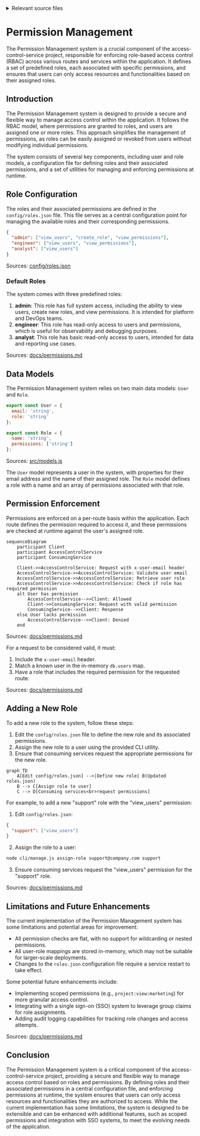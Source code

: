<details>
<summary>Relevant source files</summary>

The following files were used as context for generating this wiki page:

- [config/roles.json](https://github.com/aanickode/access-control-service/blob/main/config/roles.json)
- [src/models.js](https://github.com/aanickode/access-control-service/blob/main/src/models.js)
- [docs/permissions.md](https://github.com/aanickode/access-control-service/blob/main/docs/permissions.md)

</details>

# Permission Management

The Permission Management system is a crucial component of the access-control-service project, responsible for enforcing role-based access control (RBAC) across various routes and services within the application. It defines a set of predefined roles, each associated with specific permissions, and ensures that users can only access resources and functionalities based on their assigned roles.

## Introduction

The Permission Management system is designed to provide a secure and flexible way to manage access control within the application. It follows the RBAC model, where permissions are granted to roles, and users are assigned one or more roles. This approach simplifies the management of permissions, as roles can be easily assigned or revoked from users without modifying individual permissions.

The system consists of several key components, including user and role models, a configuration file for defining roles and their associated permissions, and a set of utilities for managing and enforcing permissions at runtime.

## Role Configuration

The roles and their associated permissions are defined in the `config/roles.json` file. This file serves as a central configuration point for managing the available roles and their corresponding permissions.

```json
{
  "admin": ["view_users", "create_role", "view_permissions"],
  "engineer": ["view_users", "view_permissions"],
  "analyst": ["view_users"]
}
```

Sources: [config/roles.json](https://github.com/aanickode/access-control-service/blob/main/config/roles.json)

### Default Roles

The system comes with three predefined roles:

1. **admin**: This role has full system access, including the ability to view users, create new roles, and view permissions. It is intended for platform and DevOps teams.
2. **engineer**: This role has read-only access to users and permissions, which is useful for observability and debugging purposes.
3. **analyst**: This role has basic read-only access to users, intended for data and reporting use cases.

Sources: [docs/permissions.md](https://github.com/aanickode/access-control-service/blob/main/docs/permissions.md)

## Data Models

The Permission Management system relies on two main data models: `User` and `Role`.

```javascript
export const User = {
  email: 'string',
  role: 'string'
};

export const Role = {
  name: 'string',
  permissions: ['string']
};
```

Sources: [src/models.js](https://github.com/aanickode/access-control-service/blob/main/src/models.js)

The `User` model represents a user in the system, with properties for their email address and the name of their assigned role. The `Role` model defines a role with a name and an array of permissions associated with that role.

## Permission Enforcement

Permissions are enforced on a per-route basis within the application. Each route defines the permission required to access it, and these permissions are checked at runtime against the user's assigned role.

```mermaid
sequenceDiagram
    participant Client
    participant AccessControlService
    participant ConsumingService

    Client->>AccessControlService: Request with x-user-email header
    AccessControlService->>AccessControlService: Validate user email
    AccessControlService->>AccessControlService: Retrieve user role
    AccessControlService->>AccessControlService: Check if role has required permission
    alt User has permission
        AccessControlService-->>Client: Allowed
        Client->>ConsumingService: Request with valid permission
        ConsumingService-->>Client: Response
    else User lacks permission
        AccessControlService-->>Client: Denied
    end
```

Sources: [docs/permissions.md](https://github.com/aanickode/access-control-service/blob/main/docs/permissions.md)

For a request to be considered valid, it must:

1. Include the `x-user-email` header.
2. Match a known user in the in-memory `db.users` map.
3. Have a role that includes the required permission for the requested route.

Sources: [docs/permissions.md](https://github.com/aanickode/access-control-service/blob/main/docs/permissions.md)

## Adding a New Role

To add a new role to the system, follow these steps:

1. Edit the `config/roles.json` file to define the new role and its associated permissions.
2. Assign the new role to a user using the provided CLI utility.
3. Ensure that consuming services request the appropriate permissions for the new role.

```mermaid
graph TD
    A[Edit config/roles.json] -->|Define new role| B(Updated roles.json)
    B --> C[Assign role to user]
    C --> D[Consuming services<br>request permissions]
```

For example, to add a new "support" role with the "view_users" permission:

1. Edit `config/roles.json`:

```json
{
  "support": ["view_users"]
}
```

2. Assign the role to a user:

```bash
node cli/manage.js assign-role support@company.com support
```

3. Ensure consuming services request the "view_users" permission for the "support" role.

Sources: [docs/permissions.md](https://github.com/aanickode/access-control-service/blob/main/docs/permissions.md)

## Limitations and Future Enhancements

The current implementation of the Permission Management system has some limitations and potential areas for improvement:

- All permission checks are flat, with no support for wildcarding or nested permissions.
- All user-role mappings are stored in-memory, which may not be suitable for larger-scale deployments.
- Changes to the `roles.json` configuration file require a service restart to take effect.

Some potential future enhancements include:

- Implementing scoped permissions (e.g., `project:view:marketing`) for more granular access control.
- Integrating with a single sign-on (SSO) system to leverage group claims for role assignments.
- Adding audit logging capabilities for tracking role changes and access attempts.

Sources: [docs/permissions.md](https://github.com/aanickode/access-control-service/blob/main/docs/permissions.md)

## Conclusion

The Permission Management system is a critical component of the access-control-service project, providing a secure and flexible way to manage access control based on roles and permissions. By defining roles and their associated permissions in a central configuration file, and enforcing permissions at runtime, the system ensures that users can only access resources and functionalities they are authorized to access. While the current implementation has some limitations, the system is designed to be extensible and can be enhanced with additional features, such as scoped permissions and integration with SSO systems, to meet the evolving needs of the application.